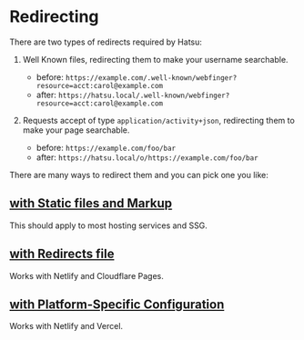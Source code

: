 # Redirecting

There are two types of redirects required by Hatsu:

1. Well Known files, redirecting them to make your username searchable.

    - before: `https://example.com/.well-known/webfinger?resource=acct:carol@example.com`
    - after: `https://hatsu.local/.well-known/webfinger?resource=acct:carol@example.com`

2. Requests accept of type `application/activity+json`, redirecting them to make your page searchable.
    - before: `https://example.com/foo/bar`
    - after: `https://hatsu.local/o/https://example.com/foo/bar`

There are many ways to redirect them and you can pick one you like:

## [with Static files and Markup](./redirecting-with-static-files-and-markup.md)

This should apply to most hosting services and SSG.

## [with Redirects file](./redirecting-with-redirects-file.md)

Works with Netlify and Cloudflare Pages.

## [with Platform-Specific Configuration](./redirecting-with-platform-specific-config.md)

Works with Netlify and Vercel.
